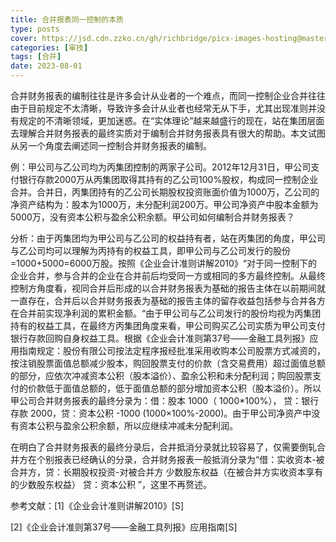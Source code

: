 ```yaml
---
title: 合并报表同一控制的本质
type: posts
cover: https://jsd.cdn.zzko.cn/gh/richbridge/picx-images-hosting@master/thumbnail/audit.png
categories: [审技]
tags: [合并]
date: 2023-08-01
---
```

合并财务报表的编制往往是许多会计从业者的一个难点，而同一控制企业合并往往由于目前规定不太清晰，导致许多会计从业者也经常无从下手，尤其出现准则并没有规定的不清晰领域，更加迷惑。在“实体理论”越来越盛行的现在，站在集团层面去理解合并财务报表的最终实质对于编制合并财务报表具有很大的帮助。本文试图从另一个角度去阐述同一控制合并财务报表的编制。

例：甲公司与乙公司均为丙集团控制的两家子公司。2012年12月31日，甲公司支付银行存款2000万从丙集团取得其持有的乙公司100%股权，构成同一控制企业合并。合并日，丙集团持有的乙公司长期股权投资账面价值为1000万，乙公司的净资产结构为：股本为1000万，未分配利润200万。甲公司净资产中股本金额为5000万，没有资本公积与盈余公积余额。甲公司如何编制合并财务报表？

分析：由于丙集团均为甲公司与乙公司的权益持有者，站在丙集团的角度，甲公司与乙公司均可以理解为丙持有的权益工具，即甲公司与乙公司发行的股份=1000+5000=6000万股。按照《企业会计准则讲解2010》“对于同一控制下的企业合并，参与合并的企业在合并前后均受同一方或相同的多方最终控制。从最终控制方角度看，视同合并后形成的以合并财务报表为基础的报告主体在以前期间就一直存在，合并后以合并财务报表为基础的报告主体的留存收益包括参与合并各方在合并前实现净利润的累积金额。“由于甲公司与乙公司发行的股份均视为丙集团持有的权益工具，在最终方丙集团角度来看，甲公司购买乙公司实质为甲公司支付银行存款回购自身权益工具。根据《企业会计准则第37号——金融工具列报》应用指南规定：股份有限公司按法定程序报经批准采用收购本公司股票方式减资的，按注销股票面值总额减少股本，购回股票支付的价款（含交易费用）超过面值总额的部分，应依次冲减资本公积（股本溢价）、盈余公积和未分配利润；购回股票支付的价款低于面值总额的，低于面值总额的部分增加资本公积（股本溢价）。所以甲公司合并财务报表的最终分录为：借：股本 1000（ 1000*100%）， 贷：银行存款 2000，贷：资本公积 -1000 (1000×100%-2000)。由于甲公司净资产中没有资本公积与盈余公积余额，所以应继续冲减未分配利润。

在明白了合并财务报表的最终分录后，合并抵消分录就比较容易了，仅需要倒轧合并方在个别报表已经确认的分录，合并财务报表一般抵消分录为“借：实收资本-被合并方，贷：长期股权投资-对被合并方 少数股东权益（在被合并方实收资本享有的少数股东权益） 贷：资本公积 ”，这里不再赘述。

参考文献：[1]《企业会计准则讲解2010》[S]

[2]《企业会计准则第37号——金融工具列报》应用指南[S]